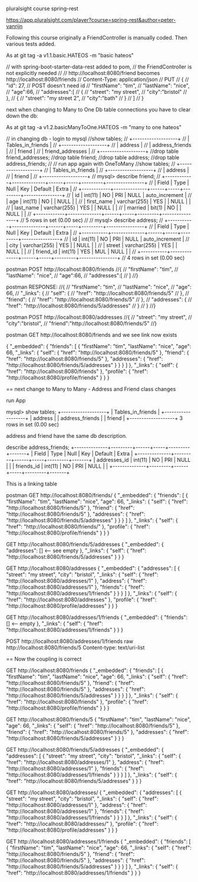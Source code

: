 pluralsight course spring-rest

https://app.pluralsight.com/player?course=spring-rest&author=peter-vanrijn

Following this course originally a FriendController is manually coded.
Then various tests added.

As at
git tag -a v1.1.basic.HATEOS -m "basic hateos"


// with spring-boot-starter-data-rest added to pom,
// the FriendController is not explicitly needed
//
// http://localhost:8080/friend becomes http://localhost:8080/friends
// Content-Type: application/json
// PUT
// {
//        "id": 27,                     // POST doesn't need id
//        "firstName": "tim",
//        "lastName": "nice",
//        "age":66,
//        "addresses":[
//          {
//            "street": "my street",
//            "city":"bristol"
//          },
//          {
//            "street": "my street 2",
//            "city":"bath"
//          }
//        ]
//  }


next when changing to Many to One Db table connections you have to clear down the db:

As at
git tag -a v1.2.basicManyToOne.HATEOS -m "many to one hateos"

// in changing db - login to mysql
//show tables;
//        +-------------------+
//        | Tables_in_friends |
//        +-------------------+
//        | address           |
//        | address_friends   |
//        | friend            |
//        | friend_addresses  |
//        +-------------------+
//drop table friend_addresses;
//drop table friend;
//drop table address;
//drop table address_friends;
//
// run app again with OneToMany
//show tables;
//        +-------------------+
//        | Tables_in_friends |
//        +-------------------+
//        | address           |
//        | friend            |
//        +-------------------+
//    mysql> describe friend;
//        +------------+--------------+------+-----+---------+----------------+
//        | Field      | Type         | Null | Key | Default | Extra          |
//        +------------+--------------+------+-----+---------+----------------+
//        | id         | int(11)      | NO   | PRI | NULL    | auto_increment |
//        | age        | int(11)      | NO   |     | NULL    |                |
//        | first_name | varchar(255) | YES  |     | NULL    |                |
//        | last_name  | varchar(255) | YES  |     | NULL    |                |
//        | married    | bit(1)       | NO   |     | NULL    |                |
//        +------------+--------------+------+-----+---------+----------------+
//        5 rows in set (0.00 sec)
//
//    mysql> describe address;
//        +-----------+--------------+------+-----+---------+----------------+
//        | Field     | Type         | Null | Key | Default | Extra          |
//        +-----------+--------------+------+-----+---------+----------------+
//        | id        | int(11)      | NO   | PRI | NULL    | auto_increment |
//        | city      | varchar(255) | YES  |     | NULL    |                |
//        | street    | varchar(255) | YES  |     | NULL    |                |
//        | friend_id | int(11)      | YES  | MUL | NULL    |                |
//        +-----------+--------------+------+-----+---------+----------------+
//        4 rows in set (0.00 sec)

postman POST http://localhost:8080/friends
//{
//        "firstName": "tim",
//        "lastName": "nice",
//        "age":66,
//        "addresses":[
//        ]
//}

postman RESPONSE:
//{
//        "firstName": "tim",
//        "lastName": "nice",
//        "age": 66,
//        "_links": {
//        "self": {
//        "href": "http://localhost:8080/friends/5"
//        },
//        "friend": {
//        "href": "http://localhost:8080/friends/5"
//        },
//        "addresses": {
//        "href": "http://localhost:8080/friends/5/addresses"
//        }
//        }
//}

postman POST http://localhost:8080/addresses
//{
//        "street": "my street",
//        "city":"bristol",
//        "friend":"http://localhost:8080/friends/5"
//}

postman GET http://localhost:8080/friends  and we see link now exists

{
    "_embedded": {
        "friends": [
            {
                "firstName": "tim",
                "lastName": "nice",
                "age": 66,
                "_links": {
                    "self": {
                        "href": "http://localhost:8080/friends/5"
                    },
                    "friend": {
                        "href": "http://localhost:8080/friends/5"
                    },
                    "addresses": {
                        "href": "http://localhost:8080/friends/5/addresses"
                    }
                }
            }
        ]
    },
    "_links": {
        "self": {
            "href": "http://localhost:8080/friends"
        },
        "profile": {
            "href": "http://localhost:8080/profile/friends"
        }
    }
}

==
next change to Many to Many - Address and Friend class changes

run App

mysql> show tables;
+-------------------+
| Tables_in_friends |
+-------------------+
| address           |
| address_friends   |
| friend            |
+-------------------+
3 rows in set (0.00 sec)


address and friend have the same db description.

describe address_friends;
+--------------+---------+------+-----+---------+-------+
| Field        | Type    | Null | Key | Default | Extra |
+--------------+---------+------+-----+---------+-------+
| addresses_id | int(11) | NO   | PRI | NULL    |       |
| friends_id   | int(11) | NO   | PRI | NULL    |       |
+--------------+---------+------+-----+---------+-------+

This is a linking table

postman
GET http://localhost:8080/friends/
{
    "_embedded": {
        "friends": [
            {
                "firstName": "tim",
                "lastName": "nice",
                "age": 66,
                "_links": {
                    "self": {
                        "href": "http://localhost:8080/friends/5"
                    },
                    "friend": {
                        "href": "http://localhost:8080/friends/5"
                    },
                    "addresses": {
                        "href": "http://localhost:8080/friends/5/addresses"
                    }
                }
            }
        ]
    },
    "_links": {
        "self": {
            "href": "http://localhost:8080/friends/"
        },
        "profile": {
            "href": "http://localhost:8080/profile/friends"
        }
    }
}

GET http://localhost:8080/friends/5/addresses
{
    "_embedded": {
        "addresses": []             <-- see empty
    },
    "_links": {
        "self": {
            "href": "http://localhost:8080/friends/5/addresses"
        }
    }
}


GET http://localhost:8080/addresses
{
    "_embedded": {
        "addresses": [
            {
                "street": "my street",
                "city": "bristol",
                "_links": {
                    "self": {
                        "href": "http://localhost:8080/addresses/1"
                    },
                    "address": {
                        "href": "http://localhost:8080/addresses/1"
                    },
                    "friends": {
                        "href": "http://localhost:8080/addresses/1/friends"
                    }
                }
            }
        ]
    },
    "_links": {
        "self": {
            "href": "http://localhost:8080/addresses"
        },
        "profile": {
            "href": "http://localhost:8080/profile/addresses"
        }
    }
}

GET http://localhost:8080/addresses/1/friends
{
    "_embedded": {
        "friends": []           <-- empty
    },
    "_links": {
        "self": {
            "href": "http://localhost:8080/addresses/1/friends"
        }
    }
}

POST http://localhost:8080/addresses/1/friends
raw http://localhost:8080/friends/5
Content-type: text/uri-list

==
Now the coupling is correct

GET http://localhost:8080/friends
{
    "_embedded": {
        "friends": [
            {
                "firstName": "tim",
                "lastName": "nice",
                "age": 66,
                "_links": {
                    "self": {
                        "href": "http://localhost:8080/friends/5"
                    },
                    "friend": {
                        "href": "http://localhost:8080/friends/5"
                    },
                    "addresses": {
                        "href": "http://localhost:8080/friends/5/addresses"
                    }
                }
            }
        ]
    },
    "_links": {
        "self": {
            "href": "http://localhost:8080/friends"
        },
        "profile": {
            "href": "http://localhost:8080/profile/friends"
        }
    }
}

GET http://localhost:8080/friends/5
{
    "firstName": "tim",
    "lastName": "nice",
    "age": 66,
    "_links": {
        "self": {
            "href": "http://localhost:8080/friends/5"
        },
        "friend": {
            "href": "http://localhost:8080/friends/5"
        },
        "addresses": {
            "href": "http://localhost:8080/friends/5/addresses"
        }
    }
}

GET http://localhost:8080/friends/5/addresses
{
    "_embedded": {
        "addresses": [
            {
                "street": "my street",
                "city": "bristol",
                "_links": {
                    "self": {
                        "href": "http://localhost:8080/addresses/1"
                    },
                    "address": {
                        "href": "http://localhost:8080/addresses/1"
                    },
                    "friends": {
                        "href": "http://localhost:8080/addresses/1/friends"
                    }
                }
            }
        ]
    },
    "_links": {
        "self": {
            "href": "http://localhost:8080/friends/5/addresses"
        }
    }
}


GET http://localhost:8080/addresses/
{
    "_embedded": {
        "addresses": [
            {
                "street": "my street",
                "city": "bristol",
                "_links": {
                    "self": {
                        "href": "http://localhost:8080/addresses/1"
                    },
                    "address": {
                        "href": "http://localhost:8080/addresses/1"
                    },
                    "friends": {
                        "href": "http://localhost:8080/addresses/1/friends"
                    }
                }
            }
        ]
    },
    "_links": {
        "self": {
            "href": "http://localhost:8080/addresses/"
        },
        "profile": {
            "href": "http://localhost:8080/profile/addresses"
        }
    }
}

GET http://localhost:8080/addresses/1/friends
{
    "_embedded": {
        "friends": [
            {
                "firstName": "tim",
                "lastName": "nice",
                "age": 66,
                "_links": {
                    "self": {
                        "href": "http://localhost:8080/friends/5"
                    },
                    "friend": {
                        "href": "http://localhost:8080/friends/5"
                    },
                    "addresses": {
                        "href": "http://localhost:8080/friends/5/addresses"
                    }
                }
            }
        ]
    },
    "_links": {
        "self": {
            "href": "http://localhost:8080/addresses/1/friends"
        }
    }
}

